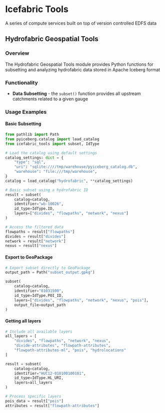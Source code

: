 # Icefabric Tools

A series of compute services built on top of version controlled EDFS data

## Hydrofabric Geospatial Tools

### Overview

The Hydrofabric Geospatial Tools module provides Python functions for subsetting and analyzing hydrofabric data stored in Apache Iceberg format

### Functionality

- **Data Subsetting** - the `subset()` function provides all upstream catchments related to a given gauge

### Usage Examples

#### Basic Subsetting

```python
from pathlib import Path
from pyiceberg.catalog import load_catalog
from icefabric_tools import subset, IdType

# Load the catalog using default settings
catalog_settings: dict = {
    "type": "sql",
    "uri": "sqlite:////tmp/warehouse/pyiceberg_catalog.db",
    "warehouse": "file:///tmp/warehouse",
}
catalog = load_catalog("hydrofabric", **catalog_settings)

# Basic subset using a hydrofabric ID
result = subset(
    catalog=catalog,
    identifier="wb-10026",
    id_type=IdType.ID,
    layers=["divides", "flowpaths", "network", "nexus"]
)

# Access the filtered data
flowpaths = result["flowpaths"]
divides = result["divides"]
network = result["network"]
nexus = result["nexus"]
```

#### Export to GeoPackage

```python
# Export subset directly to GeoPackage
output_path = Path("subset_output.gpkg")

subset(
    catalog=catalog,
    identifier="01031500",
    id_type=IdType.POI_ID,
    layers=["divides", "flowpaths", "network", "nexus", "pois"],
    output_file=output_path
)
```

#### Getting all layers

```python
# Include all available layers
all_layers = [
    "divides", "flowpaths", "network", "nexus",
    "divide-attributes", "flowpath-attributes",
    "flowpath-attributes-ml", "pois", "hydrolocations"
]

result = subset(
    catalog=catalog,
    identifier="HUC12-010100100101",
    id_type=IdType.HL_URI,
    layers=all_layers
)

# Process specific layers
pois_data = result["pois"]
attributes = result["flowpath-attributes"]
```
